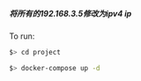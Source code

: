 ##### 将所有的192.168.3.5修改为ipv4 ip

To run: 

```sh
$> cd project
```
```sh
$> docker-compose up -d
```

